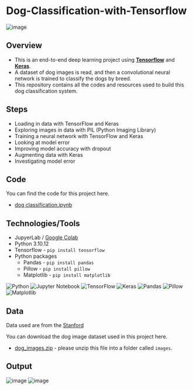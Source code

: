 # Dog-Classification-with-Tensorflow 

![image](https://github.com/LasithaAmarasinghe/Dog-Classification-with-Tensorflow/assets/106037441/a857021a-c305-4d4f-8a31-7ea70a54e985)

## Overview

* This is an end-to-end deep learning project using [**Tensorflow**](https://www.tensorflow.org/) and [**Keras**](https://keras.io/).
* A dataset of dog images is read, and then a convolutional neural network is trained to classify the dogs by breed.
* This repository contains all the codes and resources used to build this dog classification system.

## Steps

* Loading in data with TensorFlow and Keras
* Exploring images in data with PIL (Python Imaging Library)
* Training a neural network with TensorFlow and Keras
* Looking at model error
* Improving model accuracy with dropout
* Augmenting data with Keras
* Investigating model error

## Code
You can find the code for this project here.
* [dog classification.ipynb](https://github.com/LasithaAmarasinghe/Dog-Classification-with-Tensorflow-/blob/main/dog%20classification.ipynb)

## Technologies/Tools

* JupyerLab / [Google Colab](https://colab.research.google.com/)
* Python 3.10.12
* Tensorflow  - `pip install tensorflow`
* Python packages
    * Pandas  - `pip install pandas`
    * Pillow  - `pip install pillow`
    * Matplotlib - `pip install matplotlib`

![Python](https://img.shields.io/badge/python-3670A0?logo=python&logoColor=FFFF00)
![Jupyter Notebook](https://img.shields.io/badge/jupyter-%23FA0F00.svg?logo=jupyter&logoColor=white)
![TensorFlow](https://img.shields.io/badge/TensorFlow-%23FF6F00.svg?logo=TensorFlow&logoColor=white)
![Keras](https://img.shields.io/badge/Keras_-black?logo=keras)
![Pandas](https://img.shields.io/badge/pandas_-%20green?logo=pandas)
![Pillow](https://img.shields.io/badge/pillow_-blue)
![Matplotlib](https://img.shields.io/badge/matplotlib_-purple)
     
## Data

Data used are from the [Stanford](http://vision.stanford.edu/aditya86/ImageNetDogs/)

You can download the dog image dataset used in this project here.

* [dog_images.zip](https://drive.google.com/uc?export=download&id=1sj62C-9WKD09-8iYSeEvXmAGQoY2oFFQ) - please unzip this file into a folder called `images`.

## Output

![image](https://github.com/LasithaAmarasinghe/Dog-Classification-with-Tensorflow-/assets/106037441/05d2f9bd-c320-4082-9a20-1d64bcb1c7ef)
![image](https://github.com/LasithaAmarasinghe/Dog-Classification-with-Tensorflow/assets/106037441/e49ec227-f5c2-4958-a5b6-8378cf56274e)

